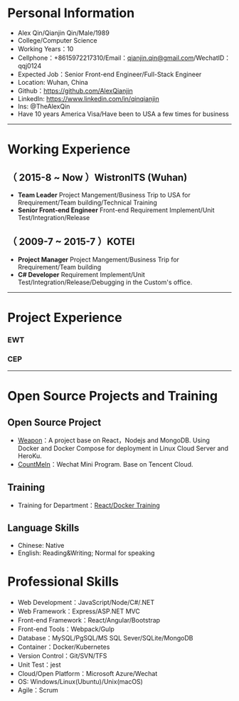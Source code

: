 # Personal Information

 - Alex Qin/Qianjin Qin/Male/1989
 - College/Computer Science 
 - Working Years：10
 - Cellphone：+8615972217310/Email：qianjin.qin@gmail.com/WechatID：qqj0124
 - Expected Job：Senior Front-end Engineer/Full-Stack Engineer
 - Location: Wuhan, China
 - Github：https://github.com/AlexQianjin
 - LinkedIn: https://www.linkedin.com/in/qinqianjin
 - Ins: @TheAlexQin
 - Have 10 years America Visa/Have been to USA a few times for business

---

# Working Experience

## （ 2015-8 ~ Now ）WistronITS (Wuhan) 
- **Team Leader** Project Mangement/Business Trip to USA for Rrequirement/Team building/Technical Training
- **Senior Front-end Engineer** Front-end Requirement Implement/Unit Test/Integration/Release

## （ 2009-7 ~ 2015-7 ）KOTEI 
- **Project Manager** Project Mangement/Business Trip for Rrequirement/Team building
- **C# Developer** Requirement Implement/Unit Test/Integration/Release/Debugging in the Custom's office.

---

# Project Experience

### EWT


### CEP

 
---

# Open Source Projects and Training

## Open Source Project

 - [Weapon](https://github.com/AlexQianjin/Weapon)：A project base on React，Nodejs and MongoDB. Using Docker and Docker Compose for deployment in Linux Cloud Server and HeroKu.
 - [CountMeIn](https://github.com/AlexQianjin/CountMeIn)：Wechat Mini Program. Base on Tencent Cloud.

## Training

 - Training for Department：[React/Docker Training](https://github.com/AlexQianjin/reactlearning)

## Language Skills
- Chinese: Native
- English: Reading&Writing; Normal for speaking

# Professional Skills

- Web Development：JavaScript/Node/C#/.NET
- Web Framework：Express/ASP.NET MVC
- Front-end Framework：React/Angular/Bootstrap
- Front-end Tools：Webpack/Gulp
- Database：MySQL/PgSQL/MS SQL Sever/SQLite/MongoDB
- Container：Docker/Kubernetes
- Version Control：Git/SVN/TFS
- Unit Test：jest
- Cloud/Open Platform：Microsoft Azure/Wechat
- OS: Windows/Linux(Ubuntu)/Unix(macOS)
- Agile：Scrum
